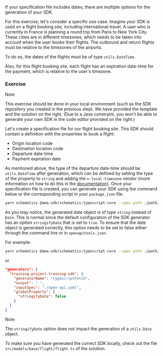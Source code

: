 If your specification file includes dates, there are multiple options for the generation of your SDK.

For this exercise, let's consider a specific use case. Imagine your SDK is used on a flight booking site, including international travel.
A user who is currently in France is planning a round trip from Paris to New York City. These cities are in different timezones, which needs
to be taken into account when the user books their flights. The outbound and return flights must be relative to the timezones of the airports.

To do so, the dates of the flights must be of type `utils.DateTime`.

Also, for this flight booking site, each flight has an expiration date-time for the payment, which is relative to the user's timezone.

### Exercise

> [!NOTE]
> This exercise should be done in your local environment (such as the SDK repository you created in the previous step). 
> We have provided the template and the solution on the right.
> (Due to a Java constraint, you won't be able to generate your own SDK in the code editor provided on the right.)

Let's create a specification file for our flight booking site. This SDK should contain a definition with the properties to book a flight:

- Origin location code
- Destination location code
- Departure date-time
- Payment expiration date

As mentioned above, the type of the departure date-time should be `utils.DateTime` after generation, which can be defined by setting the
type of the property to `string` and adding the `x-local-timezone` vendor (more information on how to do this in the
<a href="https://github.com/AmadeusITGroup/otter/tree/main/packages/%40ama-sdk/schematics/schematics/typescript/shell/templates/base#manage-dates" target="_blank">documentation</a>).
Once your specification file is created, you can generate your SDK using the command below or the corresponding script in your `package.json` file.

```bash
yarn schematics @ama-sdk/schematics:typescript-core --spec-path ./path/to/openapi.yaml
```

As you may notice, the generated date object is of type `string` instead of `Date`. This is normal since the default configuration
of the SDK generator has an option `stringifyDate` that is set to `true`. To ensure that the date object is generated correctly,
this option needs to be set to false either through the command line or in `openapitools.json`.

For example:
```bash
yarn schematics @ama-sdk/schematics:typescript-core --spec-path ./path/to/openapi.yaml --global-property stringifyDate=false
```
or
```json
"generators": {
  "training-project-training-sdk": {
    "generatorName": "typescriptFetch",
    "output": ".",
    "inputSpec": "./open-api.yaml",
    "globalProperty": {
      "stringifyDate": false
    }
  }
}
```

> [!NOTE]
> The `stringifyDate` option does not impact the generation of a `utils.Date` object.

To make sure you have generated the correct SDK locally, check out the file `src/models/base/flight/flight.ts` of the solution.
